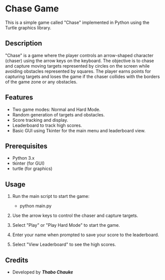 # Chase Game

This is a simple game called "Chase" implemented in Python using the Turtle graphics library.

## Description

"Chase" is a game where the player controls an arrow-shaped character (chaser) using the arrow keys on the keyboard. The objective is to chase and capture moving targets represented by circles on the screen while avoiding obstacles represented by squares. The player earns points for capturing targets and loses the game if the chaser collides with the borders of the game zone or any obstacles.


## Features

- Two game modes: Normal and Hard Mode.
- Random generation of targets and obstacles.
- Score tracking and display.
- Leaderboard to track high scores.
- Basic GUI using Tkinter for the main menu and leaderboard view.


## Prerequisites

- Python 3.x
- tkinter (for GUI)
- turtle (for graphics)


## Usage

1. Run the main script to start the game:

    - python main.py

2. Use the arrow keys to control the chaser and capture targets.

3. Select "Play" or "Play Hard Mode" to start the game.

4. Enter your name when prompted to save your score to the leaderboard.

5. Select "View Leaderboard" to see the high scores.


## Credits

- Developed by ***Thabo Chauke***
